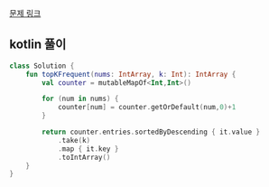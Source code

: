 [문제 링크](https://leetcode.com/problems/top-k-frequent-elements/description/)


## kotlin 풀이
```kotlin
class Solution {
    fun topKFrequent(nums: IntArray, k: Int): IntArray {
        val counter = mutableMapOf<Int,Int>()

        for (num in nums) {
            counter[num] = counter.getOrDefault(num,0)+1
        }

        return counter.entries.sortedByDescending { it.value }
            .take(k)
            .map { it.key }
            .toIntArray()
    }
}
```
